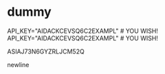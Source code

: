 # dummy

API_KEY="AIDACKCEVSQ6C2EXAMPL" # YOU WISH!
API_KEY="AIDACKCEVSQ6C2EXAMPL" # YOU WISH!


ASIAJ73N6GYZRLJCM52Q


newline
